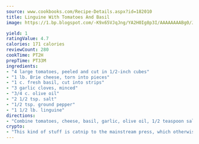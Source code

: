 ```yaml
---
source: www.cookbooks.com/Recipe-Details.aspx?id=182010
title: Linguine With Tomatoes And Basil
image: https://1.bp.blogspot.com/-K9x65VJqJng/YA2H0Ig8p3I/AAAAAAAABg0/JRKr7ZzesxofwlGw6YudXad_aQn9BD52QCLcBGAsYHQ/s299/2.png

yield: 1
ratingValue: 4.7
calories: 171 calories
reviewCount: 280
cookTime: PT2H
prepTime: PT33M
ingredients:
- "4 large tomatoes, peeled and cut in 1/2-inch cubes"
- "1 lb. Brie cheese, torn into pieces"
- "1 c. fresh basil, cut into strips"
- "3 garlic cloves, minced"
- "3/4 c. olive oil"
- "2 1/2 tsp. salt"
- "1/2 tsp. ground pepper"
- "1 1/2 lb. linguine"
directions:
- "Combine tomatoes, cheese, basil, garlic, olive oil, 1/2 teaspoon salt and pepper in a large serving bowl. Cover and let stand at room temperature for at least 2 hours."
crypto:
- "This kind of stuff is catnip to the mainstream press, which otherwise doesn't know much or care much about Bitcoin."
---
```

